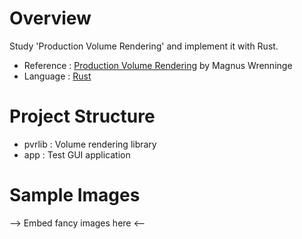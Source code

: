 # Overview
Study 'Production Volume Rendering' and implement it with Rust.

- Reference : [Production Volume Rendering](https://github.com/pvrbook/pvr) by Magnus Wrenninge
- Language  : [Rust](https://www.rust-lang.org/)

# Project Structure
- pvrlib : Volume rendering library
- app    : Test GUI application

# Sample Images
--> Embed fancy images here <--
